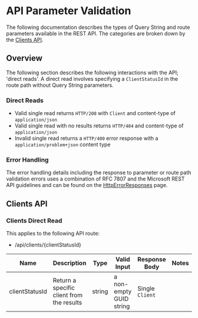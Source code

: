 # API Parameter Validation

The following documentation describes the types of Query String and route parameters available in the REST API. The categories are broken down by the [Clients API](##Clients-API).

## Overview

The following section describes the following interactions with the API; 'direct reads'. A direct read involves specifying a `ClientStatusId` in the route path without Query String parameters.

### Direct Reads

- Valid single read returns `HTTP/200` with `Client` and content-type of `application/json`
- Valid single read with no results returns `HTTP/404` and content-type of `application/json`
- Invalid single read returns a `HTTP/400` error response with a `application/problem+json` content type

### Error Handling

The error handling details including the response to parameter or route path validation errors uses a combination of RFC 7807 and the Microsoft REST API guidelines and can be found on the [HttpErrorResponses](HttpErrorResponses.md) page.

## Clients API

### Clients Direct Read

This applies to the following API route:

- /api/clients/{clientStatusId}

|   Name            |  Description                                  |  Type    |  Valid Input              |  Response Body      |  Notes  |
|   ----            |  -----------                                  |  ----    |  -----------              |  -------------      |  -----  |
|   clientStatusId  |  Return a specific client from the results    |  string  |  a non-empty GUID string  |  Single `Client`    |         |
